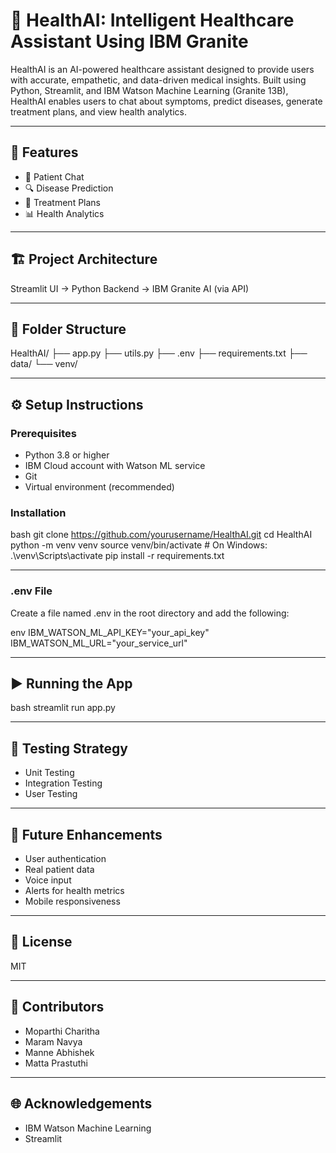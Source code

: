 # 🧠 HealthAI: Intelligent Healthcare Assistant Using IBM Granite

HealthAI is an AI-powered healthcare assistant designed to provide users with accurate, empathetic, and data-driven medical insights. Built using Python, Streamlit, and IBM Watson Machine Learning (Granite 13B), HealthAI enables users to chat about symptoms, predict diseases, generate treatment plans, and view health analytics.

---

## 🚀 Features

- 💬 Patient Chat
- 🔍 Disease Prediction
- 💊 Treatment Plans
- 📊 Health Analytics

---

## 🏗 Project Architecture


Streamlit UI  →  Python Backend  →  IBM Granite AI (via API)


---

## 📁 Folder Structure


HealthAI/
├── app.py
├── utils.py
├── .env
├── requirements.txt
├── data/
└── venv/


---

## ⚙ Setup Instructions

### Prerequisites

- Python 3.8 or higher
- IBM Cloud account with Watson ML service
- Git
- Virtual environment (recommended)

### Installation

bash
git clone https://github.com/yourusername/HealthAI.git
cd HealthAI
python -m venv venv
source venv/bin/activate  # On Windows: .\venv\Scripts\activate
pip install -r requirements.txt


---

### .env File

Create a file named .env in the root directory and add the following:

env
IBM_WATSON_ML_API_KEY="your_api_key"
IBM_WATSON_ML_URL="your_service_url"


---

## ▶ Running the App

bash
streamlit run app.py


---

## 🧪 Testing Strategy

- Unit Testing
- Integration Testing
- User Testing

---

## 🔮 Future Enhancements

- User authentication
- Real patient data
- Voice input
- Alerts for health metrics
- Mobile responsiveness

---

## 📜 License

MIT

---

## 🤝 Contributors

- Moparthi Charitha  
- Maram Navya  
- Manne Abhishek  
- Matta Prastuthi

---

## 🌐 Acknowledgements

- IBM Watson Machine Learning  
- Streamlit
